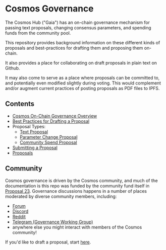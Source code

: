 # Cosmos Governance

The Cosmos Hub ("Gaia") has an on-chain governance mechanism for passing text
proposals, changing consensus parameters, and spending funds from the community
pool.

This repository provides background information on these different kinds of proposals
and best-practices for drafting them and proposing them on-chain. 

It also provides a place for collaborating on draft proposals in plain text on Github.

It may also come to serve as a place where proposals can be committed to, and
potentially even modified slightly during voting. This would complement and/or
augment current practices of posting proposals as PDF files to IPFS.

## Contents

- [Cosmos On-Chain Governance Overview](./overview.md)
- [Best Practices for Drafting a Proposal](./best_practices.md)
- Proposal Types:
    - [Text Proposal](./text)
    - [Parameter Change Proposal](./params-change)
    - [Community Spend Proposal](./community-pool-spend)
- [Submitting a Proposal](./submitting.md)
- [Proposals](./proposals)

## Community

Cosmos governance is driven by the Cosmos community, and much of the documentation is this repo was funded by
the community fund itself in [Proposal 23](https://www.mintscan.io/cosmos/proposals/23). 
Governance discussions happens in a number of places moderated by diverse
community members, including:

- [Forum](http://forum.cosmos.network/)
- [Discord](https://discord.gg/W8trcGV)
- [Reddit](http://reddit.com/r/cosmosnetwork)
- [Telegram (Governance Working Group)](https://t.me/hubgov)
- anywhere else you might interact with members of the Cosmos community!

If you'd like to draft a proposal, start [here](./drafts).

